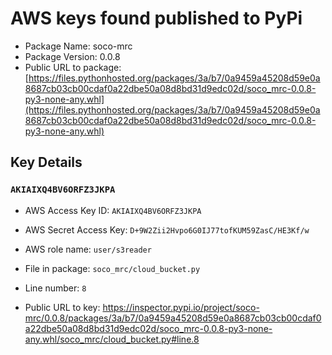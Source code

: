 # AWS keys found published to PyPi

* Package Name: soco-mrc
* Package Version: 0.0.8
* Public URL to package: [https://files.pythonhosted.org/packages/3a/b7/0a9459a45208d59e0a8687cb03cb00cdaf0a22dbe50a08d8bd31d9edc02d/soco_mrc-0.0.8-py3-none-any.whl](https://files.pythonhosted.org/packages/3a/b7/0a9459a45208d59e0a8687cb03cb00cdaf0a22dbe50a08d8bd31d9edc02d/soco_mrc-0.0.8-py3-none-any.whl)

## Key Details

### `AKIAIXQ4BV6ORFZ3JKPA`

* AWS Access Key ID: `AKIAIXQ4BV6ORFZ3JKPA`
* AWS Secret Access Key: `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` 
* AWS role name: `user/s3reader`
* File in package: `soco_mrc/cloud_bucket.py`
* Line number: `8`

* Public URL to key: https://inspector.pypi.io/project/soco-mrc/0.0.8/packages/3a/b7/0a9459a45208d59e0a8687cb03cb00cdaf0a22dbe50a08d8bd31d9edc02d/soco_mrc-0.0.8-py3-none-any.whl/soco_mrc/cloud_bucket.py#line.8


